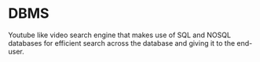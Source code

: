 # DBMS
Youtube like video search engine that makes use of SQL and NOSQL databases for efficient search
across the database and giving it to the end-user. 
